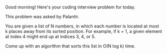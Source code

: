 Good morning! Here's your coding interview problem for today.This problem was asked by Palantir.You are given a list of N numbers, in which each number is located at most k places away from its sorted position. For example, if k = 1, a given element atindex 4 might end up at indices 3, 4, or 5.Come up with an algorithm that sorts this list in O(N log k) time.